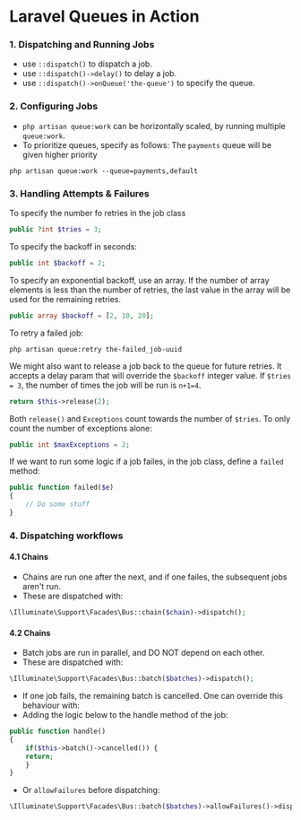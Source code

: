 # Laravel Queues in Action

### 1. Dispatching and Running Jobs

-   use `::dispatch()` to dispatch a job.
-   use `::dispatch()->delay()` to delay a job.
-   use `::dispatch()->onQueue('the-queue')` to specify the queue.

### 2. Configuring Jobs

-   `php artisan queue:work` can be horizontally scaled, by running multiple `queue:work`.
-   To prioritize queues, specify as follows: The `payments` queue will be given higher priority

```shell
php artisan queue:work --queue=payments,default
```

### 3. Handling Attempts & Failures

To specify the number fo retries in the job class

```php
public ?int $tries = 3;
```

To specify the backoff in seconds:

```php
public int $backoff = 2;
```

To specify an exponential backoff, use an array. If the number of array elements is less than the number of retries, the last value in the array will be used for the remaining retries.

```php
public array $backoff = [2, 10, 20];
```

To retry a failed job:

```shell
php artisan queue:retry the-failed_job-uuid
```

We might also want to release a job back to the queue for future retries. It accepts a delay param that will override the `$backoff` integer value. If `$tries = 3`, the number of times the job will be run is `n+1=4`.

```php
return $this->release(2);
```

Both `release()` and `Exceptions` count towards the number of `$tries`. To only count the number of exceptions alone:

```php
public int $maxExceptions = 2;
```

If we want to run some logic if a job failes, in the job class, define a `failed` method:

```php
public function failed($e)
{
    // Do some stuff
}
```

### 4. Dispatching workflows

#### 4.1 Chains

-   Chains are run one after the next, and if one failes, the subsequent jobs aren't run.
-   These are dispatched with:

```php
\Illuminate\Support\Facades\Bus::chain($chain)->dispatch();
```

#### 4.2 Chains

-   Batch jobs are run in parallel, and DO NOT depend on each other.
-   These are dispatched with:

```php
\Illuminate\Support\Facades\Bus::batch($batches)->dispatch();
```

-   If one job fails, the remaining batch is cancelled. One can override this behaviour with:
-   Adding the logic below to the handle method of the job:

```php
public function handle()
{
    if($this->batch()->cancelled()) {
    return;
    }
}
```

-   Or `allowFailures` before dispatching:

```php
\Illuminate\Support\Facades\Bus::batch($batches)->allowFailures()->dispatch();
```
